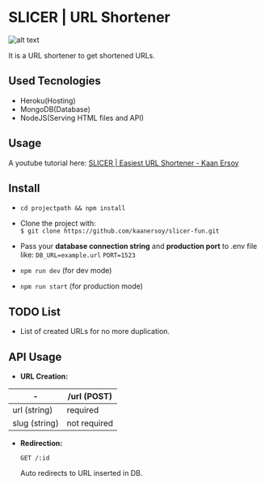 # SLICER | URL Shortener
![alt text](https://github.com/kaanersoy/slicer-fun/blob/main/public/assets/slicer-logo-purp.svg)

It is a URL shortener to get shortened URLs.

## Used Tecnologies
- Heroku(Hosting)
- MongoDB(Database)
- NodeJS(Serving HTML files and API)

## Usage

A youtube tutorial here: [SLICER | Easiest URL Shortener - Kaan Ersoy](https://youtu.be/42bQf-04q6Y)

## Install

- `cd projectpath && npm install`

- Clone the project with:  
`$ git clone https://github.com/kaanersoy/slicer-fun.git`

- Pass your **database connection string** and  **production port** to .env file like: 
`DB_URL=example.url`
`PORT=1523`

- `npm run dev` (for dev mode)
- `npm run start` (for production mode)


## TODO List

- List of created URLs for no more duplication.

## API Usage
- **URL Creation:** 

| - | /url (POST) |
|--|--|
| url (string)| required  |
| slug (string) | not required |

- **Redirection:** 

	 `GET /:id`
	 
	Auto redirects to URL inserted in DB.
